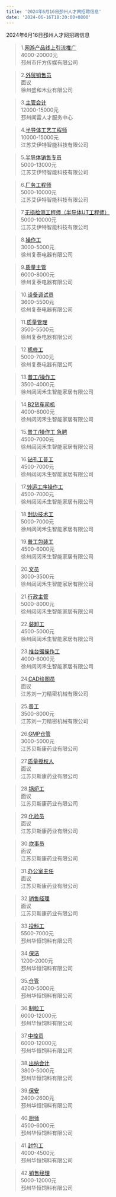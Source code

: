 ```yaml
---
title: '2024年6月16日邳州人才网招聘信息'
date: '2024-06-16T18:20:00+0800'
---
```

2024年6月16日邳州人才网招聘信息
<!--more-->
>1.[网游产品线上引流推广](https://www.pzhr.com/job/18252.html)<br>
>4000-20000元<br>
>邳州市仟方传媒有限公司

>2.[外贸销售员](https://www.pzhr.com/job/17865.html)<br>
>面议<br>
>徐州盛和木业有限公司

>3.[主管会计](https://www.pzhr.com/job/18219.html)<br>
>12000-15000元<br>
>邳州闻雷人才服务中心

>4.[半导体工艺工程师](https://www.pzhr.com/job/18248.html)<br>
>10000-15000元<br>
>江苏艾伊特智能科技有限公司

>5.[半导体销售专员](https://www.pzhr.com/job/18236.html)<br>
>5000-13000元<br>
>江苏艾伊特智能科技有限公司

>6.[厂务工程师](https://www.pzhr.com/job/18205.html)<br>
>5000-10000元<br>
>江苏艾伊特智能科技有限公司

>7.[无损检测工程师（半导体UT工程师）](https://www.pzhr.com/job/18198.html)<br>
>5000-10000元<br>
>江苏艾伊特智能科技有限公司

>8.[操作工](https://www.pzhr.com/job/5915.html)<br>
>3000-5000元<br>
>徐州复泰电器有限公司

>9.[质量主管](https://www.pzhr.com/job/18136.html)<br>
>6000-8000元<br>
>徐州复泰电器有限公司

>10.[设备调试员](https://www.pzhr.com/job/12411.html)<br>
>3600-5500元<br>
>徐州复泰电器有限公司

>11.[质量管理](https://www.pzhr.com/job/9343.html)<br>
>3500-5500元<br>
>徐州复泰电器有限公司

>12.[机修工](https://www.pzhr.com/job/7398.html)<br>
>5000-7000元<br>
>徐州复泰电器有限公司

>13.[普工/操作工 ](https://www.pzhr.com/job/18266.html)<br>
>3500-4000元<br>
>徐州闼闼禾生智能家居有限公司

>14.[B2货车司机](https://www.pzhr.com/job/18179.html)<br>
>4000-6000元<br>
>徐州闼闼禾生智能家居有限公司

>15.[普工/操作工 急聘](https://www.pzhr.com/job/17979.html)<br>
>4500-7000元<br>
>徐州闼闼禾生智能家居有限公司

>16.[钻孔工普工](https://www.pzhr.com/job/17964.html)<br>
>4500-7000元<br>
>徐州闼闼禾生智能家居有限公司

>17.[转运工序操作工](https://www.pzhr.com/job/17963.html)<br>
>4500-7000元<br>
>徐州闼闼禾生智能家居有限公司

>18.[封边技术工](https://www.pzhr.com/job/17962.html)<br>
>5000-7000元<br>
>徐州闼闼禾生智能家居有限公司

>19.[普工包装工](https://www.pzhr.com/job/17934.html)<br>
>4500-6000元<br>
>徐州闼闼禾生智能家居有限公司

>20.[文员](https://www.pzhr.com/job/18089.html)<br>
>3000-3500元<br>
>徐州闼闼禾生智能家居有限公司

>21.[行政主管](https://www.pzhr.com/job/18055.html)<br>
>5000-8000元<br>
>徐州闼闼禾生智能家居有限公司

>22.[装卸工](https://www.pzhr.com/job/18174.html)<br>
>4500-5000元<br>
>徐州闼闼禾生智能家居有限公司

>23.[推台锯操作工](https://www.pzhr.com/job/18161.html)<br>
>4000-6000元<br>
>徐州闼闼禾生智能家居有限公司

>24.[CAD绘图员](https://www.pzhr.com/job/17796.html)<br>
>面议<br>
>江苏刘一刀精密机械有限公司

>25.[普工](https://www.pzhr.com/job/17688.html)<br>
>3500-8000元<br>
>江苏刘一刀精密机械有限公司

>26.[GMP仓管](https://www.pzhr.com/job/17982.html)<br>
>3000-5000元<br>
>江苏贝斯康药业有限公司

>27.[质量授权人](https://www.pzhr.com/job/17718.html)<br>
>面议<br>
>江苏贝斯康药业有限公司

>28.[锅炉工](https://www.pzhr.com/job/16378.html)<br>
>面议<br>
>江苏贝斯康药业有限公司

>29.[化验员](https://www.pzhr.com/job/16376.html)<br>
>面议<br>
>江苏贝斯康药业有限公司

>30.[炊事员](https://www.pzhr.com/job/17578.html)<br>
>面议<br>
>江苏贝斯康药业有限公司

>31.[办公室主任](https://www.pzhr.com/job/14704.html)<br>
>面议<br>
>江苏贝斯康药业有限公司

>32.[销售经理](https://www.pzhr.com/job/16160.html)<br>
>面议<br>
>江苏贝斯康药业有限公司

>33.[投料工](https://www.pzhr.com/job/18222.html)<br>
>5500-7000元<br>
>邳州华恒饲料有限公司

>34.[保洁](https://www.pzhr.com/job/18212.html)<br>
>1200-2000元<br>
>邳州华恒饲料有限公司

>35.[仓管](https://www.pzhr.com/job/17995.html)<br>
>4200-5000元<br>
>邳州华恒饲料有限公司

>36.[制粒工](https://www.pzhr.com/job/17941.html)<br>
>6000-12000元<br>
>邳州华恒饲料有限公司

>37.[中控员](https://www.pzhr.com/job/17940.html)<br>
>6000-12000元<br>
>邳州华恒饲料有限公司

>38.[出纳会计](https://www.pzhr.com/job/17938.html)<br>
>3800-5000元<br>
>邳州华恒饲料有限公司

>39.[保安](https://www.pzhr.com/job/17994.html)<br>
>2400-2600元<br>
>邳州华恒饲料有限公司

>40.[厨师](https://www.pzhr.com/job/18044.html)<br>
>4500-6000元<br>
>邳州华恒饲料有限公司

>41.[封包工](https://www.pzhr.com/job/18086.html)<br>
>4000-4500元<br>
>邳州华恒饲料有限公司

>42.[销售经理](https://www.pzhr.com/job/18173.html)<br>
>5000-12000元<br>
>邳州华恒饲料有限公司

